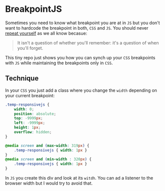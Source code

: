 BreakpointJS
============

Sometimes you need to know what breakpoint you are at in `JS` but you don't want to hardcode the breakpoint in both, `CSS` and `JS`.
You should never [repeat yourself](http://pragmatictips.com/11) as we all know becasue:

> It isn't a question of whether you'll remember: it's a question of when you'll forget.

This tiny repo just shows you how you can synch up your `CSS` breakpoints with `JS` while maintaining the breakpoints only in `CSS`.

## Technique

In your `CSS` you just add a class where you change the `width` depending on your current breakpoint:

```CSS
.temp-responsivejs {
	width: 0;
	position: absolute;
	top: -9999px;
	left: -9999px;
	height: 1px;
	overflow: hidden;
}

@media screen and (max-width: 319px) {
	.temp-responsivejs { width: 1px }
}
@media screen and (min-width : 320px) {
	.temp-responsivejs { width: 1px }
}
```

In `JS` you create this div and look at its `witdh`.
You can ad a listener to the browser width but I would try to avoid that.